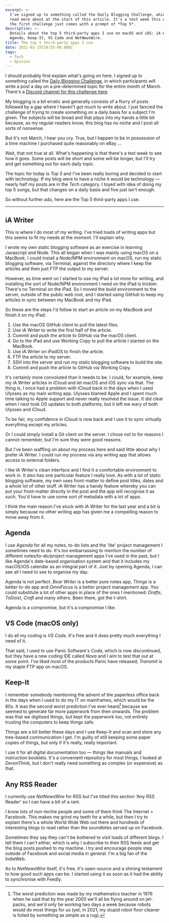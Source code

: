 ```yaml
---
excerpt: >-
  I've signed up to something called the Daily Blogging Challenge, which you can
  read more about at the start of this article. It's a test week this week and
  the first challenge just comes with a prompt of *Top 5*.
description: >-
  Details about the top 5 third-party apps I use on macOS and iOS: iA Writer,
  Agenda, Keep-It, VS Code and NetNewsWire.
title: The top 5 third-party apps I use
date: 2021-02-15T20:55:00.000Z
tags:
  - Tech
  - Opinion
---
```

I should probably first explain what's going on here. I signed up to something called the [Daily Blogging Challenge](https://dailybloggingchallenge.com), in which participants will write a post a day on a pre-determined topic for the entire month of March. There's a [Discord channel for this challenge here](https://discord.gg/b7xUSCVsMa).

My blogging is a bit erratic and generally consists of a flurry of posts followed by a gap where I haven't got much to write about. I just fancied the challenge of trying to create something on a daily basis for a subject I'm given. The subjects will be broad and that plays into my hands a little bit because, as my regular readers know, this blog has no niche and I post all sorts of nonsense.

But it's not March, I hear you cry. True, but I happen to be in possession of a time machine I purchased quite reasonably on eBay …

Wait, that not true at all. What's happening is that there's a test week to see how it goes. Some posts will be short and some will be longer, but I'll try and get something out for each daily topic.

The topic for today is *Top 5* and I've been really boring and decided to start with technology. If my blog were to have a niche it would be technology — nearly half my posts are in the *Tech* category. I toyed with idea of doing my top 5 songs, but that changes on a daily basis and five just isn't enough.

So without further ado, here are the Top 5 third-party apps I use.

***

## iA Writer

This is where I do most of my writing. I've tried loads of writing apps but this seems to fit my needs at the moment. I'll explain why.

I wrote my own static blogging software as an exercise in learning Javascript and Node. This all began when I was mainly using macOS on a MacBook. I could install a Node/NPM environment on macOS, run my static blogging software, via Terminal, against the directory where I keep the articles and then just FTP the output to my server.

However, as time went on I started to use my iPad a lot more for writing, and installing the sort of Node/NPM environment I need on the iPad is trickier. There's no Terminal on the iPad. So I moved the build environment to the server, outside of the public web root, and I started using GitHub to keep my articles in sync between my MacBook and my iPad.

So these are the steps I'd follow to start an article on my MacBook and finish it on my iPad:

1. Use the macOS GitHub client to pull the latest files.
2. Use iA Writer to write the first half of the article.
3. Commit and push the article to GitHub via the macOS client.
4. Go to the iPad and use Working Copy to pull the article I started on the MacBook.
5. Use iA Writer on iPadOS to finish the article.
6. FTP the article to my server.
7. SSH into the server and run my static blogging software to build the site.
8. Commit and push the article to GitHub via Working Copy.

It's certainly more convoluted than it needs to be. I could, for example, keep my iA Writer articles in iCloud and let macOS and iOS sync via that. The thing is, I once had a problem with iCloud back in the days when I used Ulysses as my main writing app. Ulysses blamed Apple and I spent much time talking to Apple support and never really resolved the issue. It did clear when I next took OS updates to both platforms, but it left me wary of both Ulysses and iCloud.

To be fair, my confidence in iCloud is now back and I use it to sync virtually everything except my articles.

Or I could simply install a Git client on the server. I chose not to for reasons I cannot remember, but I'm sure they were good reasons.

But I've been waffling on about my process here and said little about why I prefer iA Writer. I could run my process via any writing app that allows access to external folders.

I like iA Writer's clean interface and I find it a comfortable environment to work in. It also has one particular feature I really love. As with a lot of static blogging software, my own uses front-matter to define post titles, dates and a whole lot of other stuff. iA Writer has a handy feature whereby you can put your front-matter directly in the post and the app will recognise it as such. You'd have to use some sort of metadata with a lot of apps.

I think the main reason I've stuck with iA Writer for the last year and a bit is simply because no other writing app has given me a compelling reason to move away from it.

## Agenda

I use *Agenda* for all my notes, to-do lists and the 'lite' project management I sometimes need to do. It's too embarrassing to mention the number of different notes/to-do/project management apps I've used in the past, but I like Agenda's date-based organisation system and that it includes my macOS/iOS calendar as an integral part of it. Just by opening Agenda, I can see all I need to see to organise my day. 

Agenda is not perfect. *Bear Writer* is a better pure notes app, *Things* is a better to-do app and *OmniFocus* is a better project management app. You could substitute a lot of other apps in place of the ones I mentioned: *Drafts*, *ToDoist*, *Craft* and many others. Been there, got the t-shirt.

Agenda is a compromise, but it's a compromise I like.

## VS Code (macOS only)

I do all my coding is *VS Code*. It's free and it does pretty much everything I need of it.

That said, I used to use Panic Software's *Coda*, which is now discontinued, but they have a new coding IDE called *Nova* and I aim to test that out at some point. I've liked most of the products Panic have released; *Transmit* is my staple FTP app on macOS.

## Keep-It

I remember somebody mentioning the advent of the paperless office back in the days when I used to do my IT on mainframes, which would be the 80s. It was the second worst prediction I've ever heard[^1] because we seemed to generate far more paperwork from then onwards. The problem was that we digitised things, but kept the paperwork too, not entirely trusting the computers to keep things safe.

Things are a bit better these days and I use Keep-It and scan and store any tree-based communication I get. I'm guilty of still keeping some paper copies of things, but only if it's really, really important.

I use it for all digital documentation too — things like manuals and instruction booklets. It's a convenient repository for most things. I looked at *DevonThink*, but I don't really need something as complex (or expensive) as that.

## Any RSS Reader

I currently use *NetNewsWire* for RSS but I've titled this section 'Any RSS Reader' so I can have a bit of a rant.

I know lots of non-techie people and some of them think The Internet = Facebook. This makes me grind my teeth for a while, but then I try to explain there's a whole World Wide Web out there and hundreds of interesting blogs to read rather than the soundbites served up on Facebook. 

Sometimes they say they can't be bothered to visit loads of different blogs. I tell them I can't either, which is why I subscribe to their RSS feeds and get the blog posts pushed to my machine. I try and encourage people step outside of Facebook and social media in general. I'm a big fan of the IndieWeb.

As to *NetNewsWire* itself, it's free, it's open-source and a shining testament to how good such apps can be. I started using it as soon as it had the ability to synchronise with Feedly.

[^1]: The worst prediction was made by my mathematics teacher in 1976 when he said that by the year 2000 we'll all be flying around on jet-packs, and we'd only be working two days a week because robots would do most things for us (yet, in 2021, my stupid robot floor cleaner is foiled by something as simple as a rug).

